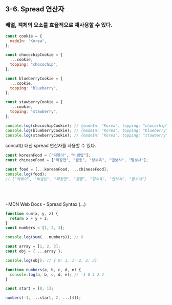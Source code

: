 ## 3-6. Spread 연산자

### 배열, 객체의 요소를 효율적으로 재사용할 수 있다.

```jsx
const cookie = {
  madeIn: "Korea",
};

const chocochipCookie = {
  ...cookie,
  topping: "chocochip",
};

const blueberryCookie = {
  ...cookie,
  topping: "blueberry",
};

const stawberryCookie = {
  ...cookie,
  topping: "stawberry",
};

console.log(chocochipCookie); // {madeIn: "Korea", topping: "chocochip"}
console.log(blueberryCookie); // {madeIn: "Korea", topping: "blueberry"}
console.log(stawberryCookie); // {madeIn: "Korea", topping: "stawberry"}
```

concat() 대신 spread 연산자를 사용할 수 있다.

```jsx
const koreanFood = ["떡볶이", "비빔밥"];
const chineseFood = ["짜장면", "짬뽕", "탕수육", "멘보샤", "팔보채"];

const food = [...koreanFood, ...chineseFood];
console.log(food);
// ["떡볶이", "비빔밥", "짜장면", "짬뽕", "탕수육", "멘보샤", "팔보채"]
```

<br>
<br>

+MDN Web Docs - Spread Syntax (...)

```jsx
function sum(x, y, z) {
  return x + y + z;
}
const numbers = [1, 2, 3];

console.log(sum(...numbers)); // 6
```

```jsx
const array = [1, 2, 3];
const obj = { ...array };

console.log(obj); // { 0: 1, 1: 2, 2: 3}
```

```jsx
function numbers(a, b, c, d, e) {
  console.log(a, b, c, d, e); // -1 0 1 2 4
}

const start = [0, 1];

numbers(-1, ...start, 2, ...[4]);
```
